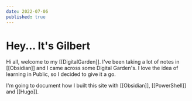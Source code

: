 ```yaml
---
date: 2022-07-06
published: true
---
```


# Hey... It's Gilbert

Hi all, welcome to my [[DigitalGarden]]. I've been taking a lot of notes in [[Obsidian]] and I came across some Digital Garden's. I love the idea of learning in Public, so I decided to give it a go.

I'm going to document how I built this site with [[Obsidian]], [[PowerShell]] and [[Hugo]].

